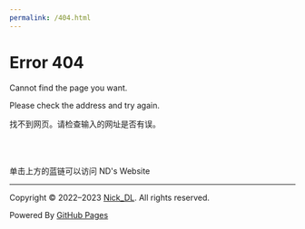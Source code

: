 ```yaml
---
permalink: /404.html
---
```


# Error 404
Cannot find the page you want.

Please check the address and try again.

找不到网页。请检查输入的网址是否有误。

### 　　　

单击上方的蓝链可以访问 ND's Website

--- 

  
 Copyright © 2022–2023 [Nick_DL](https://nick-dl.github.io). All rights reserved.

 Powered By [GitHub Pages](pages.github.com)
